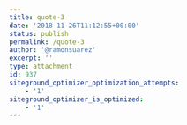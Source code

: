 ```yaml
---
title: quote-3
date: '2018-11-26T11:12:55+00:00'
status: publish
permalink: /quote-3
author: '@ramonsuarez'
excerpt: ''
type: attachment
id: 937
siteground_optimizer_optimization_attempts:
    - '1'
siteground_optimizer_is_optimized:
    - '1'
---
```

<!DOCTYPE html PUBLIC "-//W3C//DTD HTML 4.0 Transitional//EN" "http://www.w3.org/TR/REC-html40/loose.dtd">
<?xml encoding="UTF-8">
